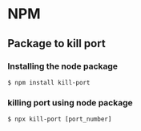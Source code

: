 # NPM

## Package to kill port

### Installing the node package

`$ npm install kill-port`

### killing port using node package

`$ npx kill-port [port_number]`
